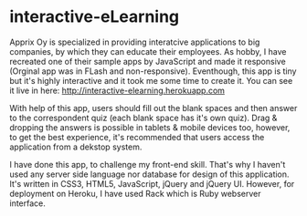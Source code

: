# interactive-eLearning


Apprix Oy is specialized in providing interatcive applications to big companies, by which they can educate their employees. As hobby, I have recreated one of their sample apps by JavaScript and made it responsive (Orginal app was in FLash and non-responsive). Eventhough,  this app is tiny but it's highly interactive and it took me some time to create it. You can see it live in here: http://interactive-elearning.herokuapp.com

With help of this app, users should fill out the blank spaces and then answer to the correspondent quiz (each blank space has it's own quiz). Drag & dropping the answers is possible in tablets & mobile devices too, however, to get the best experience, it's recommended that users access the application from a dekstop system. 


I have done this app, to challenge my front-end skill. That's why I haven't used any server side language nor database for design of this application. It's written in CSS3, HTML5, JavaScript, jQuery and jQuery UI. However, for deployment on Heroku, I have used Rack which is Ruby webserver interface.
